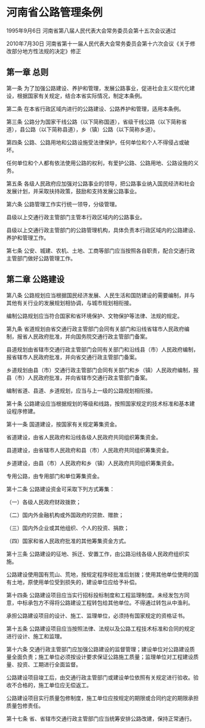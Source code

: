 # 河南省公路管理条例

1995年9月6日 河南省第八届人民代表大会常务委员会第十五次会议通过

2010年7月30日 河南省第十一届人民代表大会常务委员会第十六次会议《关于修改部分地方性法规的决定》修正



## 第一章  总则

第一条 为了加强公路建设、养护和管理，发展公路事业，促进社会主义现代化建设，根据国家有关规定，结合本省实际情况，制定本条例。

第二条 在本省行政区域内进行的公路建设、公路养护和管理，适用本条例。

第三条 公路分为国家干线公路（以下简称国道），省级干线公路（以下简称省道），县公路（以下简称县道），乡（镇）公路（以下简称乡道）。

第四条 公路、公路用地和公路设施受法律保护，任何单位和个人不得侵占或破坏。

任何单位和个人都有依法使用公路的权利，有爱护公路、公路用地、公路设施的义务。

第五条 各级人民政府应加强对公路事业的领导，把公路事业纳入国民经济和社会发展计划，并采取扶持政策，鼓励和支持发展公路事业。

第六条 公路管理工作实行统一领导，分级管理。

县级以上交通行政主管部门主管本行政区域内的公路事业。

县级以上交通行政主管部门的公路管理机构，具体负责本行政区域内的公路建设、养护和管理工作。

第七条 公安、城建、农机、土地、工商等部门应当按照各自职责，配合交通行政主管部门做好公路管理工作。

## 第二章  公路建设

第八条 公路规划应当根据国民经济发展、人民生活和国防建设的需要编制，并与其他有关行业的发展规划相协调，与城市规划相衔接。

编制公路规划应当符合国家和省环境保护、文物保护等法律、法规的规定。

第九条 省道规划由省交通行政主管部门会同有关部门和沿线省辖市人民政府编制，报省人民政府批准，并向国务院交通行政主管部门备案。

县道规划由省辖市交通行政主管部门会同有关部门和沿线县（市）人民政府编制，报省辖市人民政府批准，并向省交通行政主管部门备案。

乡道规划由县（市）交通行政主管部门会同有关部门和乡（镇）人民政府编制，报县（市）人民政府批准，并向省辖市交通行政主管部门备案。

编制省道、县道、乡道规划，应当与上一级的公路规划相衔接。

第十条 公路建设应当根据规划的等级和线路，按照国家规定的技术标准和基本建设程序修建。

第十一条 国道建设，按国家有关规定筹集资金。

省道建设，由省人民政府和沿线各级人民政府共同组织筹集资金。

县道建设，由省辖市人民政府和县（市）人民政府共同组织筹集资金。

乡道建设，由县（市）人民政府和乡（镇）人民政府共同组织筹集资金。

专用公路，由专用部门和单位筹集资金。

第十二条 公路建设资金可采取下列方式筹集：

（一）各级人民政府财政拨款；

（二）国内外金融机构或外国政府的贷款、赠款；

（三）国内外企业或其他组织、个人的投资、捐款；

（四）国家和省人民政府批准的其他筹集资金方式。

第十三条 公路建设的征地、拆迁、安置工作，由公路沿线各级人民政府组织实施。

公路建设使用国有荒山、荒地，按规定程序经批准后划拨；使用其他单位使用的国有土地，原使用单位受到损失的，建设单位应给予补偿。

第十四条 公路建设项目应当实行招标投标制度和工程监理制度。未经发包方同意，中标承包方不得将公路建设工程转包给其他单位。不得通过转包从中渔利。

承担公路建设项目的设计、施工、监理单位，必须持有国家规定的资格证书。

第十五条 公路建设项目应当按照法律、法规以及公路工程技术标准和合同的规定进行设计、施工和监理。

第十六条 交通行政主管部门应加强公路建设的监督管理；建设单位对公路建设质量全面负责；施工单位必须按设计要求保证公路施工质量；监理单位对工程建设质量、投资、工期进行全面监督。

公路建设项目竣工后，由交通行政主管部门或建设单位依照有关规定进行验收。验收不合格的，施工单位应无偿返工。

公路建设项目实行质量包修制度，施工单位应按规定的期限或合同约定的期限承担质量包修责任。

第十七条 省、省辖市交通行政主管部门应当统筹安排公路改建，保持正常通行。